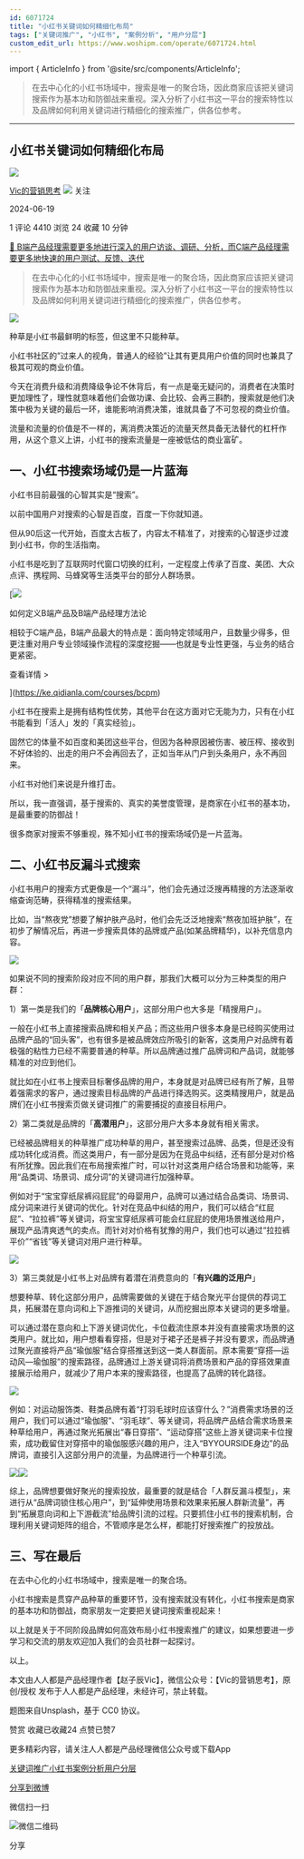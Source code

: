 ```yaml
---
id: 6071724
title: "小红书关键词如何精细化布局"
tags: ["关键词推广", "小红书", "案例分析", "用户分层"]
custom_edit_url: https://www.woshipm.com/operate/6071724.html
---
```

import { ArticleInfo } from '@site/src/components/ArticleInfo';

<ArticleInfo
    author="Vic的营销思考"
    authorLink="https://www.woshipm.com/u/1571258"
    published="2024-06-19"
    views={4410}
    comments={1}
    collects={24}
/>

> 在去中心化的小红书场域中，搜索是唯一的聚合场，因此商家应该把关键词搜索作为基本功和防御战来重视。深入分析了小红书这一平台的搜索特性以及品牌如何利用关键词进行精细化的搜索推广，供各位参考。

---

## 小红书关键词如何精细化布局

[![](https://static.woshipm.com/view/woshipm_api_def_20240307101527_4536.jpg?imageView2/1/w/72/h/72/q/100)](https://www.woshipm.com/u/1571258)

[Vic的营销思考](https://www.woshipm.com/u/1571258) ![](https://static.woshipm.com/tag/1101_1@2x.png) 关注

2024-06-19

1 评论 4410 浏览 24 收藏 10 分钟

[🔗 B端产品经理需要更多地进行深入的用户访谈、调研、分析，而C端产品经理需要更多地快速的用户测试、反馈、迭代](https://ke.qidianla.com/courses/bcpm)

> 在去中心化的小红书场域中，搜索是唯一的聚合场，因此商家应该把关键词搜索作为基本功和防御战来重视。深入分析了小红书这一平台的搜索特性以及品牌如何利用关键词进行精细化的搜索推广，供各位参考。

![](https://image.woshipm.com/2023/07/07/452999d6-1c97-11ee-a448-00163e0b5ff3.jpg)

种草是小红书最鲜明的标签，但这里不只能种草。

小红书社区的”过来人的视角，普通人的经验”让其有更具用户价值的同时也兼具了极其可观的商业价值。

今天在消费升级和消费降级争论不休背后，有一点是毫无疑问的，消费者在决策时更加理性了，理性就意味着他们会做功课、会比较、会再三斟酌，搜索就是他们决策中极为关键的最后一环，谁能影响消费决策，谁就具备了不可忽视的商业价值。

流量和流量的价值是不一样的，离消费决策近的流量天然具备无法替代的杠杆作用，从这个意义上讲，小红书的搜索流量是一座被低估的商业富矿。

## 一、小红书搜索场域仍是一片蓝海

小红书目前最强的心智其实是“搜索”。

以前中国用户对搜索的心智是百度，百度一下你就知道。

但从90后这一代开始，百度太古板了，内容太不精准了，对搜索的心智逐步过渡到小红书，你的生活指南。

小红书是吃到了互联网时代窗口切换的红利，一定程度上传承了百度、美团、大众点评、携程网、马蜂窝等生活类平台的部分人群场景。

[![](https://image.woshipm.com/2023/08/02/72b77e4e-30e3-11ee-88e7-00163e0b5ff3.png)

如何定义B端产品及B端产品经理方法论

相较于C端产品，B端产品最大的特点是：面向特定领域用户，且数量少得多，但更注重对用户专业领域操作流程的深度挖掘——也就是专业性更强，与业务的结合更紧密。

查看详情 >

](https://ke.qidianla.com/courses/bcpm)

小红书在搜索上是拥有结构性优势，其他平台在这方面对它无能为力，只有在小红书能看到「活人」发的「真实经验」。

固然它的体量不如百度和美团这些平台，但因为各种原因被伤害、被压榨、接收到不好体验的、出走的用户不会再回去了，正如当年从门户到头条用户，永不再回来。

小红书对他们来说是升维打击。

所以，我一直强调，基于搜索的、真实的美誉度管理，是商家在小红书的基本功，是最重要的防御战！

很多商家对搜索不够重视，殊不知小红书的搜索场域仍是一片蓝海。

## 二、小红书反漏斗式搜索

小红书用户的搜索方式更像是一个“漏斗”，他们会先通过泛搜再精搜的方法逐渐收缩查询范畴，获得精准的搜索结果。

比如，当“熬夜党”想要了解护肤产品时，他们会先泛泛地搜索“熬夜加班护肤”，在初步了解情况后，再进一步搜索具体的品牌或产品(如某品牌精华)，以补充信息内容。

![](https://image.woshipm.com/2024/06/19/a54ca906-2e08-11ef-90af-00163e142b65.png)

如果说不同的搜索阶段对应不同的用户群，那我们大概可以分为三种类型的用户群：

1）第一类是我们的「**品牌核心用户**」，这部分用户也大多是「精搜用户」。

一般在小红书上直接搜索品牌和相关产品；而这些用户很多本身是已经购买使用过品牌产品的“回头客”，也有很多是被品牌效应所吸引的新客，这类用户对品牌有着极强的粘性力已经不需要普通的种草。所以品牌通过推广品牌词和产品词，就能够精准的对应到他们。

就比如在小红书上搜索目标奢侈品牌的用户，本身就是对品牌已经有所了解，且带着强需求的客户，通过搜索目标品牌的产品进行择选购买。这类精搜用户，就是品牌们在小红书搜索页做关键词推广的需要捕捉的直接目标用户。

2）第二类就是品牌的「**高潜用户**」，这部分用户大多本身就有相关需求。

已经被品牌相关的种草推广成功种草的用户，甚至搜索过品牌、品类，但是还没有成功转化成消费。而这类用户，有一部分是因为在竞品中纠结，还有部分是对价格有所犹豫。因此我们在布局搜索推广时，可以针对这类用户结合场景和功能等，来用“品类词、场景词、成分词”的关键词进行加强种草。

例如对于“宝宝穿纸尿裤闷屁屁”的母婴用户，品牌可以通过结合品类词、场景词、成分词来进行关键词的优化。针对在竞品中纠结的用户，我们可以结合“红屁屁”、“拉拉裤”等关键词，将宝宝穿纸尿裤可能会红屁屁的使用场景推送给用户，展现产品清爽透气的卖点。而针对对价格有犹豫的用户，我们也可以通过“拉拉裤平价”“省钱”等关键词对用户进行种草。

![](https://image.woshipm.com/2024/06/19/a6f45fc4-2e08-11ef-90af-00163e142b65.png)

3）第三类就是小红书上对品牌有着潜在消费意向的「**有兴趣的泛用户**」

想要种草、转化这部分用户，品牌需要做的关键在于结合聚光平台提供的荐词工具，拓展潜在意向词和上下游推词的关键词，从而挖掘出原本关键词的更多增量。

可以通过潜在意向和上下游关键词优化，卡位截流住原本并没有直接需求场景的这类用户。就比如，用户想看看穿搭，但是对于裙子还是裤子并没有要求，而品牌通过聚光直接将产品“瑜伽服”结合穿搭推送到这一类人群面前。原本需要“穿搭—运动风—瑜伽服”的搜索路径，品牌通过上游关键词将消费场景和产品的穿搭效果直接展示给用户，就减少了用户本来的搜索路径，也提高了品牌的转化路径。

![](https://image.woshipm.com/2024/06/19/a83ee098-2e08-11ef-90af-00163e142b65.png)

例如：对运动服饰类、鞋类品牌有着“打羽毛球时应该穿什么？”消费需求场景的泛用户，我们可以通过“瑜伽服”、“羽毛球”、等关键词，将品牌产品结合需求场景来种草给用户，再通过聚光拓展出“春日穿搭”、“运动穿搭”这些上游关键词来卡位搜索，成功截留住对穿搭中的瑜伽服感兴趣的用户，注入“BYYOURSIDE身边”的品牌词，直接引入这部分用户的流量，为品牌进行一个种草引流。

![](https://image.woshipm.com/2024/06/19/a8c030ee-2e08-11ef-90af-00163e142b65.png)![](https://image.woshipm.com/2024/06/19/a924c310-2e08-11ef-90af-00163e142b65.png)

综上，品牌想要做好聚光的搜索投放，最重要的就是结合「人群反漏斗模型」，来进行从“品牌词锁住核心用户”，到“延伸使用场景和效果来拓展人群新流量”，再到“拓展意向词和上下游截流”给品牌引流的过程。只要抓住小红书的搜索机制，合理利用关键词矩阵的组合，不管顺序是怎么样，都能打好搜索推广的投放战。

## 三、写在最后

在去中心化的小红书场域中，搜索是唯一的聚合场。

小红书搜索是贯穿产品种草的重要环节，没有搜索就没有转化，小红书搜索是商家的基本功和防御战，商家朋友一定要把关键词搜索重视起来！

以上就是关于不同阶段品牌如何高效布局小红书搜索推广的建议，如果想要进一步学习和交流的朋友欢迎加入我们的会员社群一起探讨。

以上。

本文由人人都是产品经理作者【赵子辰Vic】，微信公众号：【Vic的营销思考】，原创/授权 发布于人人都是产品经理，未经许可，禁止转载。

题图来自Unsplash，基于 CC0 协议。

赞赏 收藏已收藏24 点赞已赞7

更多精彩内容，请关注人人都是产品经理微信公众号或下载App

[关键词推广](https://www.woshipm.com/tag/%e5%85%b3%e9%94%ae%e8%af%8d%e6%8e%a8%e5%b9%bf)[小红书](https://www.woshipm.com/tag/%e5%b0%8f%e7%ba%a2%e4%b9%a6)[案例分析](https://www.woshipm.com/tag/%e6%a1%88%e4%be%8b%e5%88%86%e6%9e%90)[用户分层](https://www.woshipm.com/tag/%e7%94%a8%e6%88%b7%e5%88%86%e5%b1%82)

[分享到微博](https://service.weibo.com/share/share.php?appkey=2775287854&title=小红书关键词如何精细化布局&url=https://www.woshipm.com/operate/6071724.html&pic=https://image.woshipm.com/2023/07/07/452999d6-1c97-11ee-a448-00163e0b5ff3.jpg)

微信扫一扫

![微信二维码](https://api.pwmqr.com/qrcode/create/?url=https://www.woshipm.com/operate/6071724.html)

分享